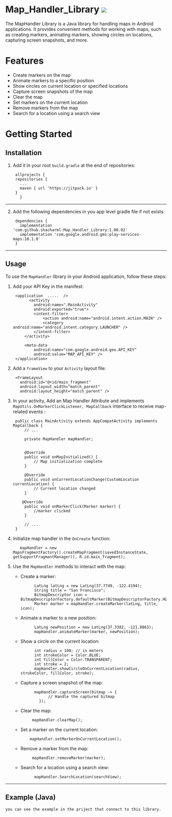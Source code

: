 # Map_Handler_Library [![](https://jitpack.io/v/shacharml/Map_Handler_Library.svg)](https://jitpack.io/#shacharml/Map_Handler_Library)

The MapHandler Library is a Java library for handling maps in Android applications.
It provides convenient methods for working with maps, such as creating markers, animating markers, showing circles on locations, capturing screen snapshots, and more.

# Features
   * Create markers on the map
   * Animate markers to a specific position
   * Show circles on current location or specified locations
   * Capture screen snapshots of the map
   * Clear the map
   * Set markers on the current location
   * Remove markers from the map
   * Search for a location using a search view

# Getting Started

## Installation

1) Add it in your root `build.gradle` at the end of repositories:

	    allprojects {
		repositories {
		  ...
		  maven { url 'https://jitpack.io' }
		}
	      }
      
------------------------------------------------------------------------------------------------------------

2) Add the following dependencies in you app level gradle file if not exists:

	    dependencies {
		  implementation 'com.github.shacharml:Map_Handler_Library:1.00.02'
		  implementation 'com.google.android.gms:play-services-maps:18.1.0'
		}

------------------------------------------------------------------------------------------------------------


## Usage

To use the `MapHandler` library in your Android application, follow these steps:

1) Add your API Key in the manifest:

        <application  .....  />
              <activity
                android:name=".MainActivity"
                android:exported="true">
                <intent-filter>
                    <action android:name="android.intent.action.MAIN" />
                    <category android:name="android.intent.category.LAUNCHER" />
                </intent-filter>
            </activity>

            <meta-data
                android:name="com.google.android.geo.API_KEY"
                android:value="MAP_API_KEY" />
        </application>


2) Add a `frameView` to your `Activity` layout file:

        <FrameLayout
          android:id="@+id/main_fragment"
          android:layout_width="match_parent"
          android:layout_height="match_parent" />
        
        
3) In your activity, Add an Map Handler Attribute and implements  `MapUtils.OnMarkerClickListener, MapCallback` interface to receive map-related events :

        public class MainActivity extends AppCompatActivity implements MapCallback {
            // ...

            private MapHandler mapHandler;


            @Override
            public void onMapInitialized() {
                // Map initialization complete
            }

            @Override
            public void onCurrentLocationChange(CustomLocation currentLocation) {
                // Current location changed
            }

           @Override
            public void onMarkerClick(Marker marker) {
                //marker clicked
            }

            // ...
        }
      
     
 4) Initialize map handler in the `OnCreate` function:
          
           mapHandler = new MapsFragmentFactory().createMapFragment(savedInstanceState, getSupportFragmentManager(), R.id.main_fragment);


 5) Use the `MapHandler` methods to interact with the map:

      * Create a marker:
                
                  LatLng latLng = new LatLng(37.7749, -122.4194);
                  String title = "San Francisco";
                  BitmapDescriptor icon = BitmapDescriptorFactory.defaultMarker(BitmapDescriptorFactory.HUE_RED);
                  Marker marker = mapHandler.createMarker(latLng, title, icon);

      * Animate a marker to a new position:
               
                  LatLng newPosition = new LatLng(37.3382, -121.8863);
                  mapHandler.animateMarker(marker, newPosition);  
          
      * Show a circle on the current location:
               
                  int radius = 100; // in meters
                  int strokeColor = Color.BLUE;
                  int fillColor = Color.TRANSPARENT;
                  int stroke = 2;
                  mapHandler.showCircleOnCurrentLocation(radius, strokeColor, fillColor, stroke);
      
      * Capture a screen snapshot of the map:
      
                  mapHandler.captureScreen(bitmap -> {
                        // Handle the captured bitmap
                    });

      * Clear the map:
                
                 mapHandler.clearMap();

      * Set a marker on the current location:
              
                mapHandler.setMarkerOnCurrentLocation();

      * Remove a marker from the map:
      
                 mapHandler.removeMarker(marker); 

      * Search for a location using a search view:
      
                  mapHandler.SearchLocation(searchView);

------------------------------------------------------------------------------------------------------------

## Example (Java)

	you can see the example in the priject that connect to this library.




